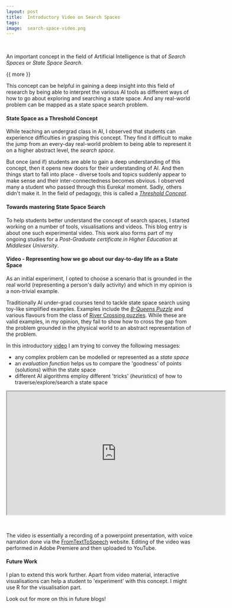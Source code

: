 ```yaml
---
layout: post
title:  Introductory Video on Search Spaces
tags:   
image:  search-space-video.png
---
```


&nbsp;

An important concept in the field of Artificial Intelligence is that of *Search Spaces* or *State Space Search*.


{{ more }}

This concept can be helpful in gaining a deep insight into this field of research by being able to interpret the various AI tools 
as different ways of how to go about exploring and searching a state space. And any real-world problem can be mapped as a state space
search problem.

#### State Space as a Threshold Concept

While teaching an undergrad class in AI, I observed that students can experience difficulties in grasping this concept. They find it 
difficult to make the jump from an every-day real-world problem to being able to represent it on a higher abstract level, the 
*search space*. 

But once (and if) students are able to gain a deep understanding of this concept, then it opens new doors for their 
understanding of AI. And then things start to fall into place - diverse tools and topics suddenly appear to make sense and their 
inter-connectedness becomes obvious. I observed many a student who passed through this Eureka! moment. Sadly, others didn't make it.
In the field of pedagogy, this is called a [*Threshold Concept*](http://www.ee.ucl.ac.uk/~mflanaga/thresholds.html).

#### Towards mastering State Space Search

To help students better understand the concept of search spaces, I started working on a number of tools, visualisations and videos. 
This blog entry is about one such experimental video. This work also forms part of my ongoing studies for a *Post-Graduate certificate
in Higher Education* at *Middlesex University*.

#### Video - Representing how we go about our day-to-day life as a State Space

As an initial experiment, I opted to choose a scenario that is grounded in the real world (representing a person's daily activity)
and which in my opinion is a non-trivial example. 

Traditionally AI under-grad courses tend to tackle state space search using toy-like simplified examples.
Examples include the [*8-Queens Puzzle*](https://en.wikipedia.org/wiki/Eight_queens_puzzle) and various flavours from the class of
[River Crossing puzzles](https://en.wikipedia.org/wiki/River_crossing_puzzle). While these are valid examples, in my opinion, they 
fail to show how to cross the gap from the problem grounded in the physical world to an abstract representation of the problem.

In this introductory [video](https://youtu.be/f-l4ZXo7_aM) I am trying to convey the following messages:

- any complex problem can be modelled or represented as a *state space*
- an *evaluation function* helps us to compare the 'goodness' of points (solutions) within the state space
- different AI algorithms employ different 'tricks' (*heuristics*) of how to traverse/explore/search a state space


<iframe width="590" height="333" src="https://youtu.be/f-l4ZXo7_aM" frameborder="1" allowfullscreen></iframe>

&nbsp;

The video is essentially a recording of a powerpoint presentation, with voice narration done via the [FromTextToSpeech](http://www.fromtexttospeech.com/)
website. Editing of the video was performed in Adobe Premiere and then uploaded to YouTube.

#### Future Work

I plan to extend this work further. Apart from video material, interactive visualisations can help a student to 'experiment' with 
this concept. I might use R for the visualisation part.

<!-- Another option is to leverage non-traditional user interfaces, like [*Tangible User Interfaces (TUIs)*](https://en.wikipedia.org/wiki/Tangible_user_interface). 
Some great work on TUIs is currently ongoing at Middlesex University by other researchers and colleagues of mine. -->

Look out for more on this in future blogs!


